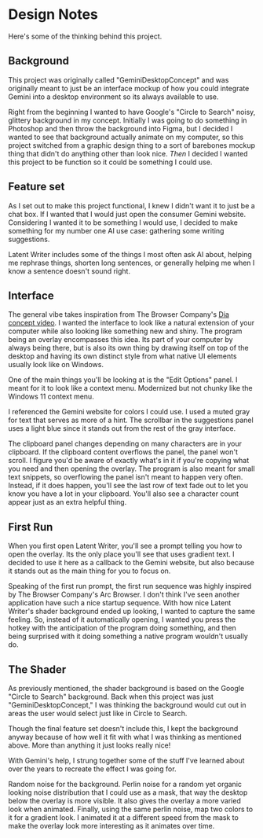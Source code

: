# Design Notes
Here's some of the thinking behind this project.

## Background
This project was originally called "GeminiDesktopConcept" and was originally meant to just be an interface mockup of how you could integrate Gemini into a desktop environment so its always available to use. 

Right from the beginning I wanted to have Google's "Circle to Search" noisy, glittery background in my concept. Initially I was going to do something in Photoshop and then throw the background into Figma, but I decided I wanted to see that background actually animate on my computer, so this project switched from a graphic design thing to a sort of barebones mockup thing that didn't do anything other than look nice. *Then* I decided I wanted this project to be function so it could be something I could use.

## Feature set
As I set out to make this project functional, I knew I didn't want it to just be a chat box. If I wanted that I would just open the consumer Gemini website. Considering I wanted it to be something I would use, I decided to make something for my number one AI use case: gathering some writing suggestions.

Latent Writer includes some of the things I most often ask AI about, helping me rephrase things, shorten long sentences, or generally helping me when I know a sentence doesn't sound right.

## Interface
The general vibe takes inspiration from The Browser Company's [Dia concept video](https://x.com/joshm/status/1863580629465788823). I wanted the interface to look like a natural extension of your computer while also looking like something new and shiny. The program being an overlay encompasses this idea. Its part of your computer by always being there, but is also its own thing by drawing itself on top of the desktop and having its own distinct style from what native UI elements usually look like on Windows.

One of the main things you'll be looking at is the "Edit Options" panel. I meant for it to look like a context menu. Modernized but not chunky like the Windows 11 context menu. 

I referenced the Gemini website for colors I could use. I used a muted gray for text that serves as more of a hint. The scrollbar in the suggestions panel uses a light blue since it stands out from the rest of the gray interface.

The clipboard panel changes depending on many characters are in your clipboard. If the clipboard content overflows the panel, the panel won't scroll. I figure you'd be aware of exactly what's in it if you're copying what you need and then opening the overlay. The program is also meant for small text snippets, so overflowing the panel isn't meant to happen very often. Instead, if it does happen, you'll see the last row of text fade out to let you know you have a lot in your clipboard. You'll also see a character count appear just as an extra helpful thing.

## First Run
When you first open Latent Writer, you'll see a prompt telling you how to open the overlay. Its the only place you'll see that uses gradient text. I decided to use it here as a callback to the Gemini website, but also because it stands out as the main thing for you to focus on.

Speaking of the first run prompt, the first run sequence was highly inspired by The Browser Company's Arc Browser. I don't think I've seen another application have such a nice startup sequence. With how nice Latent Writer's shader background ended up looking, I wanted to capture the same feeling. So, instead of it automatically opening, I wanted you press the hotkey with the anticipation of the program doing something, and then being surprised with it doing something a native program wouldn't usually do.

## The Shader
As previously mentioned, the shader background is based on the Google "Circle to Search" background. Back when this project was just "GeminiDesktopConcept," I was thinking the background would cut out in areas the user would select just like in Circle to Search.

Though the final feature set doesn't include this, I kept the background anyway because of how well it fit with what I was thinking as mentioned above. More than anything it just looks really nice!

With Gemini's help, I strung together some of the stuff I've learned about over the years to recreate the effect I was going for.

Random noise for the background. Perlin noise for a random yet organic looking noise distribution that I could use as a mask, that way the desktop below the overlay is more visible. It also gives the overlay a more varied look when animated. Finally, using the same perlin noise, map two colors to it for a gradient look. I animated it at a different speed from the mask to make the overlay look more interesting as it animates over time.
